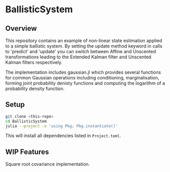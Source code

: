 # BallisticSystem 

## Overview 

This repository contains an example of non-linear state estimation applied to a simple ballistic system. By setting the update method keyword in calls to 'predict' and 'update' you can switch between Affine and Unscented transformations leading to the Extended Kalman filter and Unscented Kalman filters respectively. 
 

The implementation includes gaussian.jl which provides several functions for common Gaussian operations including conditioning, marginalisation, forming joint probability denisty functions and computing the logarithm of a probability density function.  

## Setup

```bash
git clone <this-repo>
cd BallisticSystem
julia --project -e 'using Pkg; Pkg.instantiate()'
```

This will install all dependencies listed in `Project.toml`.

## WIP Features
Square root covariance implementation.